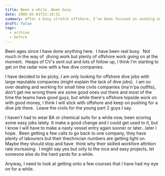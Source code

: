 ```yaml
---
title: Been a while..Been busy
date: 2008-05-01T15:19:31
summary: After a busy stretch offshore, I’ve been focused on sending out CVs and chasing dive opportunities with larger, reputable companies. I’m steering clear of small civils outfits, sticking with offshore work for now. It’s been easier jobs lately, but I’m planning ahead with training courses to stay sharp.
draft: false
tags:
  - archive
  - before
---
```


Been ages since I have done anything here.  I have been real busy.  Not much in the way of  diving work but plenty of offshore work going on at the moment.  Heaps of CV's sent out and lots of follow up, I think I'm starting to get on the radar now with a few dive companies. 
 
 I have decided to be picky, I am only looking for offshore dive jobs with large reputable companies (might explain the lack of dive jobs).  I am so over dealing and working for small time civils companies (ma'n'pa outfits), don't get me wrong there are some good ones out there and most of the time the teams have good guys, but while there's offshore topside work on with good money, I think I will stick with offshore and keep on pushing for a dive job there.  Leave the civils for the young part 2 guys I say. 
 
 I haven't had to wear BA or chemical suits for a while now, been scoring some easy jobs lately. It make a good change and I could get used to it, but I know I will have to make a nasty vessel entry again sooner or later...later I hope.  Been getting a few calls to go back to one company, they have plenty of labourers but their thechnician numbers are getting light on.  Maybe they should stop and have  think why their skilled workfore attrition rate increasing.  I might say yes but only to the nice and easy projects, let someone else do the hard yards for a while. 
 
 Anyway, I need to look at getting onto a few courses that I have had my eye on for a while.